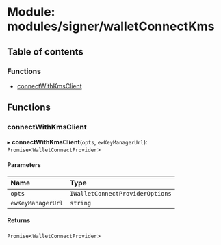 # Module: modules/signer/walletConnectKms

## Table of contents

### Functions

- [connectWithKmsClient](modules_signer_walletConnectKms.md#connectwithkmsclient)

## Functions

### connectWithKmsClient

▸ **connectWithKmsClient**(`opts`, `ewKeyManagerUrl`): `Promise`<`WalletConnectProvider`\>

#### Parameters

| Name | Type |
| :------ | :------ |
| `opts` | `IWalletConnectProviderOptions` |
| `ewKeyManagerUrl` | `string` |

#### Returns

`Promise`<`WalletConnectProvider`\>
